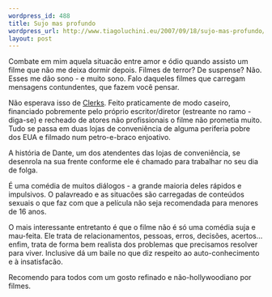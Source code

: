 ```yaml
--- 
wordpress_id: 488
title: Sujo mas profundo
wordpress_url: http://www.tiagoluchini.eu/2007/09/18/sujo-mas-profundo/
layout: post
---
```

Combate em mim aquela situacão entre amor e ódio quando assisto um filme que não me deixa dormir depois. Filmes de terror? De suspense? Não. Esses me dão sono - e muito sono. Falo daqueles filmes que carregam mensagens contundentes, que fazem você pensar.

Não esperava isso de <a href="http://www.imdb.com/title/tt0109445/" target="_blank">Clerks</a>. Feito praticamente de modo caseiro, financiado pobremente pelo próprio escritor/diretor (estreante no ramo - diga-se) e recheado de atores não profissionais o filme não prometia muito. Tudo se passa em duas lojas de conveniência de alguma periferia pobre dos EUA e filmado num petro-e-braco enjoativo.

A história de Dante, um dos atendentes das lojas de conveniência, se desenrola na sua frente conforme ele é chamado para trabalhar no seu dia de folga.

É uma comédia de muitos diálogos - a grande maioria deles rápidos e impulsivos. O palavreado e as situacões são carregadas de conteúdos sexuais o que faz com que a película não seja recomendada para menores de 16 anos.

O mais interessante entretanto é que o filme não é só uma comédia suja e mau-feita. Ele trata de relacionamentos, pessoas, erros, decisões, acertos... enfim, trata de forma bem realista dos problemas que precisamos resolver para viver. Inclusive dá um baile no que diz respeito ao auto-conhecimento e à insatisfacão.

Recomendo para todos com um gosto refinado e não-hollywoodiano por filmes.
